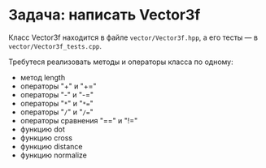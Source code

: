 # Задача: написать Vector3f

Класс Vector3f находится в файле `vector/Vector3f.hpp`, а его тесты &mdash; в `vector/Vector3f_tests.cpp`.

Требутеся реализовать методы и операторы класса по одному:

* метод length
* операторы "+" и "+="
* операторы "-" и "-="
* операторы "`*`" и "`*=`"
* операторы "`/`" и "`/=`"
* операторы сравнения "==" и "!="
* функцию dot
* функцию cross
* функцию distance
* функцию normalize
